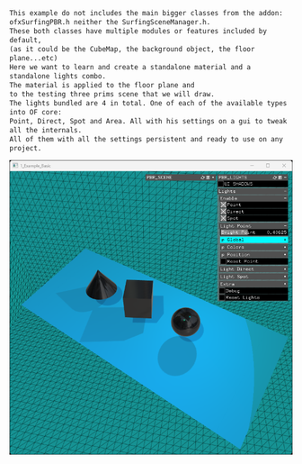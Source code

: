 
    This example do not includes the main bigger classes from the addon:
    ofxSurfingPBR.h neither the SurfingSceneManager.h.
    These both classes have multiple modules or features included by default,
    (as it could be the CubeMap, the background object, the floor plane...etc)
    Here we want to learn and create a standalone material and a standalone lights combo.
    The material is applied to the floor plane and 
    to the testing three prims scene that we will draw.
    The lights bundled are 4 in total. One of each of the available types into OF core:
    Point, Direct, Spot and Area. All with his settings on a gui to tweak all the internals.
    All of them with all the settings persistent and ready to use on any project.
    
![](Capture.PNG)